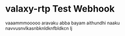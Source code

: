 # valaxy-rtp Test Webhook
vaaammmooooo aravaku abba bayam aithundhi naaku
navvusnvlkasnbknldknfbldkcn lj

